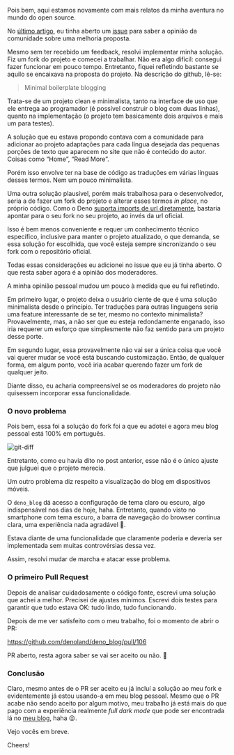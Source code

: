 Pois bem, aqui estamos novamente com mais relatos da minha aventura no mundo do open source.

No [último artigo](https://www.felipebarbosa.dev/artigos/minha-primeira-tentativa-de-contribuicao-para-a-comunidade-open-source-parte-1), eu tinha aberto um [issue](https://github.com/denoland/deno_blog/issues/103) para saber a opinião da comunidade sobre uma melhoria proposta.

Mesmo sem ter recebido um feedback, resolvi implementar minha solução. Fiz um fork do projeto e comecei a trabalhar. Não era algo difícil: consegui fazer funcionar em pouco tempo. Entretanto, fiquei refletindo bastante se aquilo se encaixava na proposta do projeto. Na descrição do github, lê-se:

> Minimal boilerplate blogging

Trata-se de um projeto clean e minimalista, tanto na interface de uso que ele entrega ao programador (é possível construir o blog com duas linhas), quanto na implementação (o projeto tem basicamente dois arquivos e mais um para testes).

A solução que eu estava propondo contava com a comunidade para adicionar ao projeto adaptações para cada língua desejada das pequenas porções de texto que aparecem no site que não é conteúdo do autor. Coisas como “Home”, “Read More”.

Porém isso envolve ter na base de código as traduções em várias línguas desses termos. Nem um pouco minimalista.

Uma outra solução plausível, porém mais trabalhosa para o desenvolvedor, seria a de fazer um fork do projeto e alterar esses termos _in place_, no próprio código. Como o Deno [suporta imports de url diretamente](https://www.felipebarbosa.dev/tech-notes/deno's-module-system), bastaria apontar para o seu fork no seu projeto, ao invés da url oficial.

Isso é bem menos conveniente e requer um conhecimento técnico específico, inclusive para manter o projeto atualizado, o que demanda, se essa solução for escolhida, que você esteja sempre sincronizando o seu fork com o repositório oficial.

Todas essas considerações eu adicionei no issue que eu já tinha aberto. O que resta saber agora é a opinião dos moderadores.

A minha opinião pessoal mudou um pouco à medida que eu fui refletindo.

Em primeiro lugar, o projeto deixa o usuário ciente de que é uma solução minimalista desde o princípio. Ter traduções para outras linguagens seria uma feature interessante de se ter, mesmo no contexto minimalista? Provavelmente, mas, a não ser que eu esteja redondamente enganado, isso iria requerer um esforço que simplesmente não faz sentido para um projeto desse porte.

Em segundo lugar, essa provavelmente não vai ser a única coisa que você vai querer mudar se você está buscando customização. Então, de qualquer forma, em algum ponto, você iria acabar querendo fazer um fork de qualquer jeito.

Diante disso, eu acharia compreensível se os moderadores do projeto não quisessem incorporar essa funcionalidade.
### O novo problema

Pois bem, essa foi a solução do fork foi a que eu adotei e agora meu blog pessoal está 100% em português.

![git-diff](https://tech-blog-assets.s3-sa-east-1.amazonaws.com/tech-notes-assets/git-diff.png)

Entretanto, como eu havia dito no post anterior, esse não é o único ajuste que julguei que o projeto merecia.

Um outro problema diz respeito a visualização do blog em dispositivos móveis.

O `deno_blog` dá acesso a configuração de tema claro ou escuro, algo indispensável nos dias de hoje, haha. Entretanto, quando visto no smartphone com tema escuro, a barra de navegação do browser continua clara, uma experiência nada agradável 🥲.

Estava diante de uma funcionalidade que claramente poderia e deveria ser implementada sem muitas controvérsias dessa vez.

Assim, resolvi mudar de marcha e atacar esse problema.

### O primeiro Pull Request

Depois de analisar cuidadosamente o código fonte, escrevi uma solução que achei a melhor. Precisei de ajustes mínimos. Escrevi dois testes para garantir que tudo estava OK: tudo lindo, tudo funcionando.

Depois de me ver satisfeito com o meu trabalho, foi o momento de abrir o PR:

https://github.com/denoland/deno_blog/pull/106

PR aberto, resta agora saber se vai ser aceito ou não. 🤔

### Conclusão

Claro, mesmo antes de o PR ser aceito eu já incluí a solução ao meu fork e evidentemente já estou usando-a em meu blog pessoal. Mesmo que o PR acabe não sendo aceito por algum motivo, meu trabalho já está mais do que pago com a experiência realmente _full dark mode_ que pode ser encontrada lá no [meu blog](https://felipebarbosa.deno.dev), haha 😜.

Vejo vocês em breve.

Cheers!
